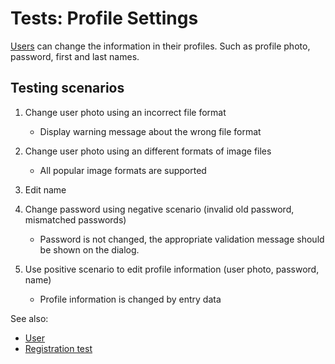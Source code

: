 <!-- TITLE: Tests: Profile Settings -->
<!-- SUBTITLE: -->

# Tests: Profile Settings

[Users](../entities/user.md) can change the information in their profiles. Such as profile photo, password, first and last names.

## Testing scenarios

1. Change user photo using an incorrect file format
   * Display warning message about the wrong file format

1. Change user photo using an different formats of image files
   * All popular image formats are supported 

1. Edit name

1. Change password using negative scenario (invalid old password, mismatched passwords)
   * Password is not changed, the appropriate validation message should be shown on the dialog.

1. Use positive scenario to edit profile information (user photo, password, name)
   * Profile information is changed by entry data

See also:
  * [User](../entities/user.md)
  * [Registration test](../tests/registration-test.md)
